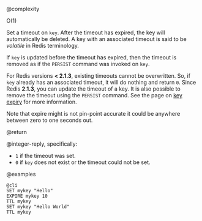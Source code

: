 @complexity

O(1)


Set a timeout on `key`. After the timeout has expired, the key will
automatically be deleted. A key with an associated timeout is said to be
_volatile_ in Redis terminology.

If `key` is updated before the timeout has expired, then the timeout is removed
as if the `PERSIST` command was invoked on `key`.

For Redis versions **< 2.1.3**, existing timeouts cannot be overwritten. So, if
`key` already has an associated timeout, it will do nothing and return `0`.
Since Redis **2.1.3**, you can update the timeout of a key. It is also possible
to remove the timeout using the `PERSIST` command. See the page on [key expiry][1]
for more information.

Note that expire might is not pin-point accurate it could be anywhere
between zero to one seconds out.

[1]: /topics/expire

@return

@integer-reply, specifically:

* `1` if the timeout was set.
* `0` if `key` does not exist or the timeout could not be set.

@examples

    @cli
    SET mykey "Hello"
    EXPIRE mykey 10
    TTL mykey
    SET mykey "Hello World"
    TTL mykey
